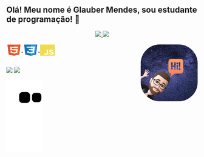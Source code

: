 
## Olá! Meu nome é Glauber Mendes, sou estudante de programação! 👋

<div align="center">
  <a href="https://github.com/GlauberCardoso">
  <img height="150em" src="https://github-readme-stats.vercel.app/api?username=GlauberCardoso&show_icons=true&theme=dark&include_all_commits=true&count_private=true"/>
  <img height="150em" src="https://github-readme-stats.vercel.app/api/top-langs/?username=GlauberCardoso&layout=compact&langs_count=7&theme=dark"/>
</div>

<div style="display: inline_block"><br>
  <img align="center" alt="Glauber-HTML" height="30" width="40" src="https://raw.githubusercontent.com/devicons/devicon/master/icons/html5/html5-original.svg">
  <img align="center" alt="Glauber-CSS" height="30" width="40" src="https://raw.githubusercontent.com/devicons/devicon/master/icons/css3/css3-original.svg">
  <img align="center" alt="Glauber-Js" height="30" width="40" src="https://raw.githubusercontent.com/devicons/devicon/master/icons/javascript/javascript-plain.svg">
  <img align="right" alt="Glauber-pic" height="150" style="border-radius:50px;" src="imagens/glaubercardosohi300.png">
</div>
  
  ##
 
<div> 
  <a href="https://www.instagram.com/glaubermendescardoso/"><img src="https://img.shields.io/badge/-Instagram-%23E4405F?style=for-the-badge&logo=instagram&logoColor=white" target="_blank"></a>
  <a href="https://www.linkedin.com/in/glauber-cardoso" target="_blank"><img src="https://img.shields.io/badge/-LinkedIn-%230077B5?style=for-the-badge&logo=linkedin&logoColor=white" target="_blank"></a> 
 
  ![Snake animation](https://github.com/rafaballerini/rafaballerini/blob/output/github-contribution-grid-snake.svg)
 
</div>
